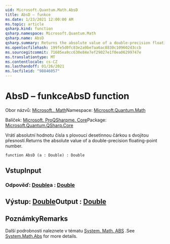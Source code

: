 ```yaml
---
uid: Microsoft.Quantum.Math.AbsD
title: AbsD – funkce
ms.date: 1/23/2021 12:00:00 AM
ms.topic: article
qsharp.kind: function
qsharp.namespace: Microsoft.Quantum.Math
qsharp.name: AbsD
qsharp.summary: Returns the absolute value of a double-precision floating-point number.
ms.openlocfilehash: 199fe5d0fc83e2a9be7aa6ac8830c109602d3ccb
ms.sourcegitcommit: 71605ea9cc630e84e7ef29027e1f0ea06299747e
ms.translationtype: MT
ms.contentlocale: cs-CZ
ms.lasthandoff: 01/26/2021
ms.locfileid: "98846057"
---
```

# <a name="absd-function"></a><span data-ttu-id="84b1f-102">AbsD – funkce</span><span class="sxs-lookup"><span data-stu-id="84b1f-102">AbsD function</span></span>

<span data-ttu-id="84b1f-103">Obor názvů: [Microsoft.. Math](xref:Microsoft.Quantum.Math)</span><span class="sxs-lookup"><span data-stu-id="84b1f-103">Namespace: [Microsoft.Quantum.Math](xref:Microsoft.Quantum.Math)</span></span>

<span data-ttu-id="84b1f-104">Balíček: [Microsoft. ProQSharpme. Core](https://nuget.org/packages/Microsoft.Quantum.QSharp.Core)</span><span class="sxs-lookup"><span data-stu-id="84b1f-104">Package: [Microsoft.Quantum.QSharp.Core](https://nuget.org/packages/Microsoft.Quantum.QSharp.Core)</span></span>


<span data-ttu-id="84b1f-105">Vrátí absolutní hodnotu čísla s plovoucí desetinnou čárkou s dvojitou přesností.</span><span class="sxs-lookup"><span data-stu-id="84b1f-105">Returns the absolute value of a double-precision floating-point number.</span></span>

```qsharp
function AbsD (a : Double) : Double
```


## <a name="input"></a><span data-ttu-id="84b1f-106">Vstup</span><span class="sxs-lookup"><span data-stu-id="84b1f-106">Input</span></span>

### <a name="a--double"></a><span data-ttu-id="84b1f-107">Odpověď: [Double](xref:microsoft.quantum.lang-ref.double)</span><span class="sxs-lookup"><span data-stu-id="84b1f-107">a : [Double](xref:microsoft.quantum.lang-ref.double)</span></span>





## <a name="output--double"></a><span data-ttu-id="84b1f-108">Výstup: [Double](xref:microsoft.quantum.lang-ref.double)</span><span class="sxs-lookup"><span data-stu-id="84b1f-108">Output : [Double](xref:microsoft.quantum.lang-ref.double)</span></span>



## <a name="remarks"></a><span data-ttu-id="84b1f-109">Poznámky</span><span class="sxs-lookup"><span data-stu-id="84b1f-109">Remarks</span></span>

<span data-ttu-id="84b1f-110">Další podrobnosti naleznete v tématu [System. Math. ABS](https://docs.microsoft.com/dotnet/api/system.math.abs) .</span><span class="sxs-lookup"><span data-stu-id="84b1f-110">See [System.Math.Abs](https://docs.microsoft.com/dotnet/api/system.math.abs) for more details.</span></span>